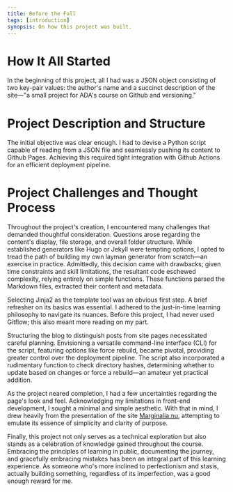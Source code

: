 ```yaml
---
title: Before the Fall
tags: [introduction]
synopsis: On how this project was built.
---
```

# How It All Started
In the beginning of this project, all I had was a JSON object consisting of two key-pair values: the author's name and a succinct description of the site—"a small project for ADA's course on Github and versioning."

# Project Description and Structure
The initial objective was clear enough. I had to devise a Python script capable of reading from a JSON file and seamlessly pushing its content to Github Pages. Achieving this required tight integration with Github Actions for an efficient deployment pipeline.

# Project Challenges and Thought Process
Throughout the project's creation, I encountered many challenges that demanded thoughtful consideration. Questions arose regarding the content's display, file storage, and overall folder structure. While established generators like Hugo or Jekyll were tempting options, I opted to tread the path of building my own layman generator from scratch—an exercise in practice. Admittedly, this decision came with drawbacks; given time constraints and skill limitations, the resultant code eschewed complexity, relying entirely on simple functions. These functions parsed the Markdown files, extracted their content and metadata.

Selecting Jinja2 as the template tool was an obvious first step. A brief refresher on its basics was essential. I adhered to the just-in-time learning philosophy to navigate its nuances. Before this project, I had never used Gitflow; this also meant more reading on my part.

Structuring the blog to distinguish posts from site pages necessitated careful planning. Envisioning a versatile command-line interface (CLI) for the script, featuring options like force rebuild, became pivotal, providing greater control over the deployment pipeline. The script also incorporated a rudimentary function to check directory hashes, determining whether to update based on changes or force a rebuild—an amateur yet practical addition.

As the project neared completion, I had a few uncertainties regarding the page's look and feel. Acknowledging my limitations in front-end development, I sought a minimal and simple aesthetic. With that in mind, I drew heavily from the presentation of the site [Marginalia.nu](http://www.marginalia.nu), attempting to emulate its essence of simplicity and clarity of purpose.

Finally, this project not only serves as a technical exploration but also stands as a celebration of knowledge gained throughout the course. Embracing the principles of learning in public, documenting the journey, and gracefully embracing mistakes has been an integral part of this learning experience. As someone who's more inclined to perfectionism and stasis, actually building something, regardless of its imperfection, was a good enough reward for me.
